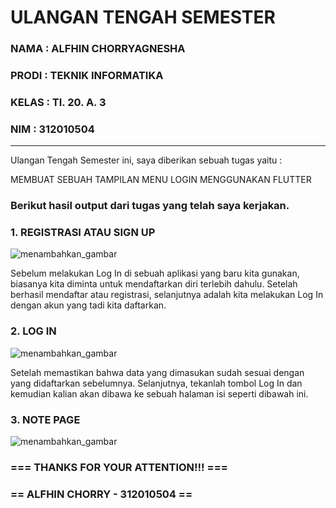 # ULANGAN TENGAH SEMESTER
### NAMA  : ALFHIN CHORRYAGNESHA
### PRODI : TEKNIK INFORMATIKA
### KELAS : TI. 20. A. 3
### NIM   : 312010504
_____________________________________________________________________________________________________________________
Ulangan Tengah Semester ini, saya diberikan sebuah tugas yaitu :

MEMBUAT SEBUAH TAMPILAN MENU LOGIN MENGGUNAKAN FLUTTER


### **Berikut hasil output dari tugas yang telah saya kerjakan.**

### **1. REGISTRASI ATAU SIGN UP**

![menambahkan_gambar](PICT/signupp.png)

Sebelum melakukan Log In di sebuah aplikasi yang baru kita gunakan, biasanya kita diminta untuk mendaftarkan diri terlebih dahulu. Setelah berhasil mendaftar atau registrasi, selanjutnya adalah kita melakukan Log In dengan akun yang tadi kita daftarkan.

### **2. LOG IN**

![menambahkan_gambar](PICT/LOGIIN.png)

Setelah memastikan bahwa data yang dimasukan sudah sesuai dengan yang didaftarkan sebelumnya. Selanjutnya, tekanlah tombol Log In dan kemudian kalian akan dibawa ke sebuah halaman isi seperti dibawah ini.


### **3. NOTE PAGE**

![menambahkan_gambar](PICT/ISII.png)



  ###   === THANKS FOR YOUR ATTENTION!!! ===
  ### == ALFHIN CHORRY - 312010504 ==